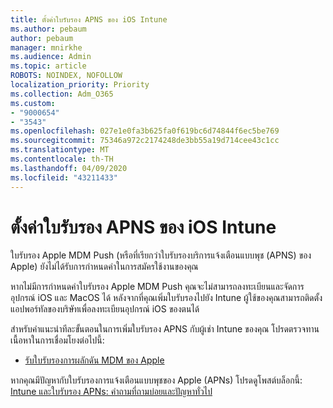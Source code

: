 ```yaml
---
title: ตั้งค่าใบรับรอง APNS ของ iOS Intune
ms.author: pebaum
author: pebaum
manager: mnirkhe
ms.audience: Admin
ms.topic: article
ROBOTS: NOINDEX, NOFOLLOW
localization_priority: Priority
ms.collection: Adm_O365
ms.custom:
- "9000654"
- "3543"
ms.openlocfilehash: 027e1e0fa3b625fa0f619bc6d74844f6ec5be769
ms.sourcegitcommit: 75346a972c2174248de3bb55a19d714cee43c1cc
ms.translationtype: MT
ms.contentlocale: th-TH
ms.lasthandoff: 04/09/2020
ms.locfileid: "43211433"
---
```

# <a name="intune-ios-set-up-apns-certificate"></a>ตั้งค่าใบรับรอง APNS ของ iOS Intune

ใบรับรอง Apple MDM Push (หรือที่เรียกว่าใบรับรองบริการแจ้งเตือนแบบพุช (APNS) ของ Apple) ยังไม่ได้รับการกําหนดค่าในการสมัครใช้งานของคุณ

หากไม่มีการกําหนดค่าใบรับรอง Apple MDM Push คุณจะไม่สามารถลงทะเบียนและจัดการอุปกรณ์ iOS และ MacOS ได้ หลังจากที่คุณเพิ่มใบรับรองไปยัง Intune ผู้ใช้ของคุณสามารถติดตั้งแอปพอร์ทัลของบริษัทเพื่อลงทะเบียนอุปกรณ์ iOS ของตนได้

สําหรับคําแนะนําทีละขั้นตอนในการเพิ่มใบรับรอง APNS กับผู้เช่า Intune ของคุณ โปรดตรวจทานเนื้อหาในการเชื่อมโยงต่อไปนี้:

- [รับใบรับรองการผลักดัน MDM ของ Apple](https://docs.microsoft.com/mem/intune/enrollment/apple-mdm-push-certificate-get)

หากคุณมีปัญหากับใบรับรองการแจ้งเตือนแบบพุชของ Apple (APNs) โปรดดูโพสต์บล็อกนี้: [Intune และใบรับรอง APNs: คําถามที่ถามบ่อยและปัญหาทั่วไป](https://techcommunity.microsoft.com/t5/Intune-Customer-Success/Intune-and-the-APNs-certificate-FAQ-and-common-issues/ba-p/280121)
